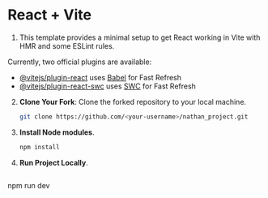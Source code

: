 # React + Vite

1. This template provides a minimal setup to get React working in Vite with HMR and some ESLint rules.

  Currently, two official plugins are available:

- [@vitejs/plugin-react](https://github.com/vitejs/vite-plugin-react/blob/main/packages/plugin-react/README.md) uses [Babel](https://babeljs.io/) for Fast Refresh
- [@vitejs/plugin-react-swc](https://github.com/vitejs/vite-plugin-react-swc) uses [SWC](https://swc.rs/) for Fast Refresh

2. **Clone Your Fork**: Clone the forked repository to your local machine.

   ```bash
   git clone https://github.com/<your-username>/nathan_project.git
   ```
3. **Install Node modules**.

   ```bash
   npm install
   ```

4. **Run Project Locally**.

   ```bash
  npm run dev
   ```
